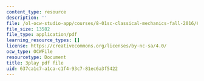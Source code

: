 ```yaml
---
content_type: resource
description: ''
file: /ol-ocw-studio-app/courses/8-01sc-classical-mechanics-fall-2016/637ca1c7a1cac1f493c781ec6a3f5422_F3N5EkMX_ks.pdf
file_size: 13582
file_type: application/pdf
learning_resource_types: []
license: https://creativecommons.org/licenses/by-nc-sa/4.0/
ocw_type: OCWFile
resourcetype: Document
title: 3play pdf file
uid: 637ca1c7-a1ca-c1f4-93c7-81ec6a3f5422
---
```

